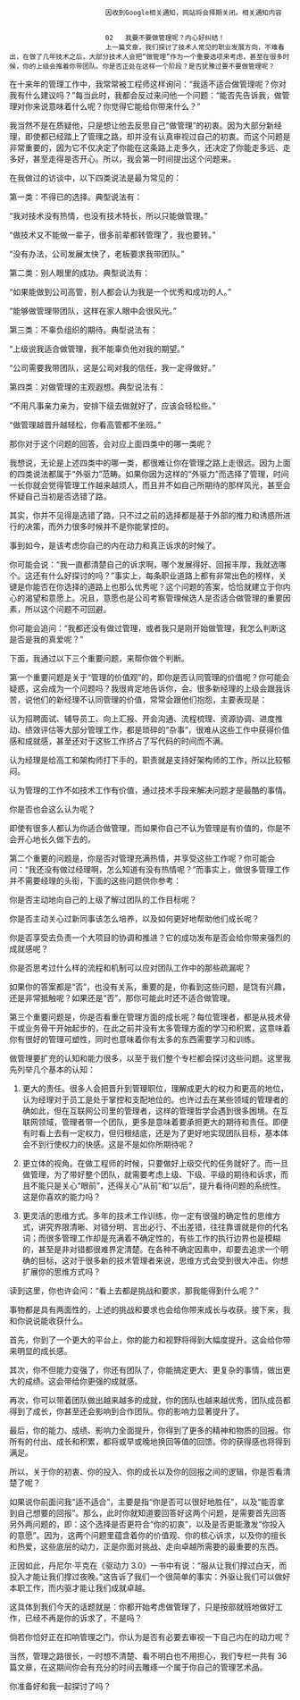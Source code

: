 
                            
                            因收到Google相关通知，网站将会择期关闭。相关通知内容
                            
                            
                            02   我要不要做管理呢？内心好纠结！
                            上一篇文章，我们探讨了技术人常见的职业发展方向，不难看出，在做了几年技术之后，大部分技术人会把“做管理”作为一个重要选项来考虑，甚至在很多时候，你的上级会推着你带团队。你是否正处在这样一个阶段？是否犹豫过要不要做管理呢？

在十来年的管理工作中，我常常被工程师这样询问：“我适不适合做管理呢？你对我有什么建议吗？”每当此时，我都会反过来问他一个问题：“能否先告诉我，做管理对你来说意味着什么呢？你觉得它能给你带来什么？”

我当然不是在质疑他，只是想让他去反思自己“做管理”的初衷。因为大部分新经理，即使都已经踏上了管理之路，却并没有认真审视过自己的初衷。而这个问题是非常重要的，因为它不仅决定了你能在这条路上走多久，还决定了你能走多远、走多好，甚至走得是否开心。所以，我会第一时间提出这个问题来。

在我做过的访谈中，以下四类说法是最为常见的：

第一类：不得已的选择。典型说法有：

“我对技术没有热情，也没有技术特长，所以只能做管理。”

“做技术又不能做一辈子，很多前辈都转管理了，我也要转。”

“没有办法，公司发展太快了，老板要求我带团队。”

第二类：别人眼里的成功。典型说法有：

“如果能做到公司高管，别人都会认为我是一个优秀和成功的人。”

“能够做管理带团队，这样在家人眼中会很风光。”

第三类：不辜负组织的期待。典型说法有：

“上级说我适合做管理，我不能辜负他对我的期望。”

“公司需要我带团队，这是公司对我的信任，我一定得做好。”

第四类：对做管理的主观遐想。典型说法有：

“不用凡事亲力亲为，安排下级去做就好了，应该会轻松些。”

“做管理越晋升越轻松，你看高管都不坐班。”

那你对于这个问题的回答，会对应上面四类中的哪一类呢？

我想说，无论是上述四类中的哪一类，都很难让你在管理之路上走很远。因为上面的四类说法都属于“外驱力”范畴。如果你因为这样的“外驱力”而选择了管理，时间一长你就会觉得管理工作越来越烦人，而且并不如自己所期待的那样风光，甚至会怀疑自己当初是否选错了路。

其实，你并不见得是选错了路，只不过之前的选择都是基于外部的推力和诱惑所进行的决策，而外力很多时候并不是你能掌控的。

事到如今，是该考虑你自己的内在动力和真正诉求的时候了。

你可能会说：“我一直都清楚自己的诉求啊，哪个发展得好、回报丰厚，我就选哪个。这还有什么好探讨的吗？”事实上，每条职业道路上都有非常出色的榜样，关键是你能否在你选择的道路上也那么优秀呢？这个问题的答案，恰恰就建立于你内心的渴望和意愿上。况且，意愿也是公司考察管理候选人是否适合做管理的重要因素，所以这个问题不可回避。

你可能会追问：“我都还没有做过管理，或者我只是刚开始做管理，我怎么判断这是否是我的真爱呢？”

下面，我通过以下三个重要问题，来帮你做个判断。

第一个重要问题是关于“管理的价值观”的，即你是否认同管理的价值呢？你可能会疑惑，这会成为一个问题吗？我很肯定地告诉你，会。很多新经理的上级会跟我诉苦，说他们的新经理不认同管理的价值，常常会跟他们抱怨，主要表现是：

认为招聘面试、辅导员工、向上汇报、开会沟通、流程梳理、资源协调、进度推动、绩效评估等大部分管理工作，都是琐碎的“杂事”，很难从这些工作中获得价值感和成就感，甚至还对于这些工作挤占了写代码的时间而不满。

认为经理是给高工和架构师打下手的，职责就是支持好架构师的工作，所以比较郁闷。

认为管理的工作不如技术工作有价值，通过技术手段来解决问题才是最酷的事情。

你是否也会这么认为呢？

即使有很多人都认为你适合做管理，而如果你自己不认为管理是有价值的，你是不会开心地长久做下去的。

第二个重要的问题是，你是否对管理充满热情，并享受这些工作呢？你可能会问：“我还没有做过经理啊，怎么知道有没有热情呢？”而事实上，做很多管理工作并不需要经理的头衔，下面的这些问题供你参考：

你是否主动地向自己的上级了解过团队的工作目标呢？

你是否主动关心过新同事该怎么培养，以及如何更好地帮助他们成长呢？

你是否享受去负责一个大项目的协调和推进？它的成功发布是否会给你带来强烈的成就感呢？

你是否思考过什么样的流程和机制可以应对团队工作中的那些疏漏呢？

如果你的答案都是“否”，也没有关系，重要的是，你看到这些问题，是饶有兴趣，还是非常抵触呢？如果还是“否”，那你可能此时还不适合做管理。

第三个重要问题是，你是否看重在管理方面的成长呢？每位管理者，都是从技术骨干或业务骨干开始起步的，在此之前并没有太多管理方面的学习和积累，这意味着你有很好的管理可塑性，同时也意味着你有太多的东西需要学习和训练。

做管理要扩充的认知和能力很多，以至于我们整个专栏都会探讨这些问题。这里我先列举几个基本的认知：

1. 更大的责任。很多人会把晋升到管理职位，理解成更大的权力和更高的地位，认为经理对于员工是处于掌控和支配地位的。也许过去在某些领域的管理者的确如此，但在互联网公司里的管理者，这样的管理哲学会遇到很多困境。在互联网领域，管理者带一个团队，更多是意味着要承担更大的期待和责任。即便有时看上去有一定权力，但归根结底，还是为了更好地实现团队目标，基本体会不到行使权力的快感。这是不是如你所期待呢？

2. 更立体的视角。在做工程师的时候，只要做好上级交代的任务就好了。而一旦做管理，为了带好整个团队，就需要考虑上级、下级、平级的期待和诉求，而且不能只是关心“眼前”，还得关心“从前”和“以后”，提升看待问题的系统性。这是你喜欢的能力吗？

3. 更灵活的思维方式。多年的技术工作训练，你一定有很强的确定性的思维方式，讲究界限清晰、对错分明、言出必行、不出差错，往往靠谱就是你的代名词；而很多管理工作却是充满着不确定性的，有些工作的执行边界也是模糊的，甚至是非对错都很难界定清楚。在各种不确定因素中，却要去追求一个明确的目标，这对于很多新的技术管理者来说，思维方式会受到很大冲击。你想扩展你的思维方式吗？

读到这里，你也许会问：“看上去都是挑战和要求，那我能得到什么呢？”

事物都是具有两面性的，上述的挑战和要求也会给你带来成长与收获。接下来，我和你说说能收获什么。

首先，你到了一个更大的平台上，你的能力和视野将得到大幅度提升。这会给你带来明显的成长感。

其次，你不但能力变强了，你还有团队了，你能搞定更大、更复杂的事情，做出更大的成绩。这会带给你更强的成就感。

再次，你可以带着团队做出越来越多的成就，你的团队也越来越优秀，团队成员都得到了成长，你甚至还会影响到合作团队。你的影响力显著提升了。

最后，你的能力、成绩、影响力全面提升，你得到了更多的精神和物质的回报。你所有的付出、成长和积累，都将或早或晚地换回等值的回馈。你的获得感也将得到满足。

所以，关于你的初衷、你的投入、你的成长以及你的回报之间的逻辑，你是否看清楚了呢？

如果说你前面问我“适不适合”，主要是指“你是否可以很好地胜任”，以及“能否拿到自己想要的回报”。那么，此时你就知道要回答好这两个问题，是需要首先回答另外两问题的，即：这个选择是否更符合“你的初衷”，以及是否更能激发“你投入的意愿”。因为，这两个问题里蕴含着你的价值观、你的核心诉求，以及你的擅长和热爱，这些底层的动力，正是你面对挑战、走向卓越所需要的最重要的东西。

正因如此，丹尼尔·平克在《驱动力 3.0》一书中有说：“服从让我们撑过白天，而投入才能让我们撑过夜晚。”这告诉了我们一个很简单的事实：外驱让我们可以做好本职工作，而内驱才能让我们成就卓越。

这具体到我们今天的话题就是：你都开始考虑做管理了，只是按部就班地做好工作，已经不再是你的诉求了，不是吗？

倘若你恰好正在扣响管理之门，你认为是否有必要去审视一下自己内在的动力呢？

当然，管理之路很长，一时想不清楚、看不明白也不用担心，我们专栏一共有 36 篇文章，在这期间你会有充分的时间去雕琢一个属于你自己的管理艺术品。

你准备好和我一起探讨了吗？

                        
                        
                            